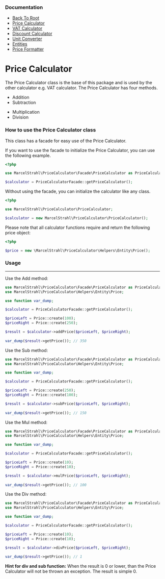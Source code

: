 ### Documentation
* [Back To Root](../readme.md)
* [Price Calculator](price-calculator.md)
* [VAT Calculator](vat-calculator.md)
* [Discount Calculator](discount-calculator.md)
* [Unit Converter](unit-converter.md)
* [Entities](entities.md)
* [Price Formatter](price-formatter.md)

# Price Calculator

The Price Calculator class is the base of this package and is used by the other calculator e.g. VAT calculator.
The Price Calculator has four methods.
+ Addition
+ Subtraction
* Multiplication
* Division

### How to use the Price Calculator class
This class has a facade for easy use of the Price Calculator.

If you want to use the facade to initialize the Price Calculator, you can use the following example.
```php
<?php

use MarcelStrahl\PriceCalculator\Facade\PriceCalculator as PriceCalculatorFacade;

$calculator = PriceCalculatorFacade::getPriceCalculator();
```

Without using the facade, you can initialize the calculator like any class.
```php
<?php

use MarcelStrahl\PriceCalculator\PriceCalculator;

$calculator = new MarcelStrahl\PriceCalculator\PriceCalculator();
```

Please note that all calculator functions require and return the following price object:
```php
<?php

$price = new \MarcelStrahl\PriceCalculator\Helpers\Entity\Price();
```

### Usage

---

Use the Add method:
```php
use MarcelStrahl\PriceCalculator\Facade\PriceCalculator as PriceCalculatorFacade;
use MarcelStrahl\PriceCalculator\Helpers\Entity\Price;

use function var_dump;

$calculator = PriceCalculatorFacade::getPriceCalculator();

$priceLeft = Price::create(100);
$priceRight = Price::create(250);

$result = $calculator->addPrice($priceLeft, $priceRight);
 
var_dump($result->getPrice()); // 350
```

Use the Sub method:
```php
use MarcelStrahl\PriceCalculator\Facade\PriceCalculator as PriceCalculatorFacade;
use MarcelStrahl\PriceCalculator\Helpers\Entity\Price;

use function var_dump;

$calculator = PriceCalculatorFacade::getPriceCalculator();

$priceLeft = Price::create(250);
$priceRight = Price::create(100);

$result = $calculator->subPrice($priceLeft, $priceRight);
 
var_dump($result->getPrice()); // 150
```

Use the Mul method:
```php
use MarcelStrahl\PriceCalculator\Facade\PriceCalculator as PriceCalculatorFacade;
use MarcelStrahl\PriceCalculator\Helpers\Entity\Price;

use function var_dump;

$calculator = PriceCalculatorFacade::getPriceCalculator();

$priceLeft = Price::create(10);
$priceRight = Price::create(10);

$result = $calculator->mulPrice($priceLeft, $priceRight);
 
var_dump($result->getPrice()); // 100
```

Use the Div method:
```php
use MarcelStrahl\PriceCalculator\Facade\PriceCalculator as PriceCalculatorFacade;
use MarcelStrahl\PriceCalculator\Helpers\Entity\Price;

use function var_dump;

$calculator = PriceCalculatorFacade::getPriceCalculator();

$priceLeft = Price::create(10);
$priceRight = Price::create(10);

$result = $calculator->divPrice($priceLeft, $priceRight);
 
var_dump($result->getPrice()); // 1
```

**Hint for div and sub function:** When the result is 0 or lower, than the Price Calculator will not be thrown an exception. The result is simple 0.